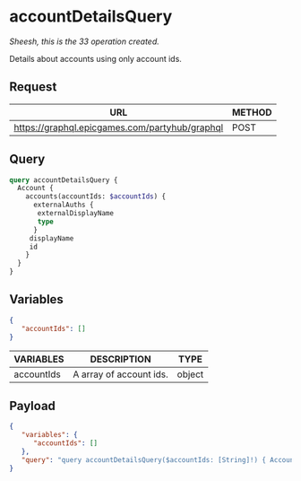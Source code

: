 # accountDetailsQuery
*Sheesh, this is the 33 operation created.*

Details about accounts using only account ids.

## Request
| URL | METHOD |
| - | - |
| https://graphql.epicgames.com/partyhub/graphql | POST |

## Query
```graphql
query accountDetailsQuery {
  Account {
    accounts(accountIds: $accountIds) {
      externalAuths {
       externalDisplayName
       type
      }
     displayName
     id
    }
  }
}
```

## Variables
```json
{
   "accountIds": []
}
```
| VARIABLES | DESCRIPTION | TYPE |
| - | - | - |
| accountIds | A array of account ids. | object |

## Payload
```json
{
   "variables": {
      "accountIds": []
   },
   "query": "query accountDetailsQuery($accountIds: [String]!) { Account { accounts(accountIds: $accountIds) { id displayName externalAuths { type externalDisplayName } } } }"
}
```